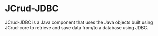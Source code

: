 # JCrud-JDBC

JCrud-JDBC is a Java component that uses the Java objects built using JCrud-core to retrieve and save data from/to a database using JDBC.
